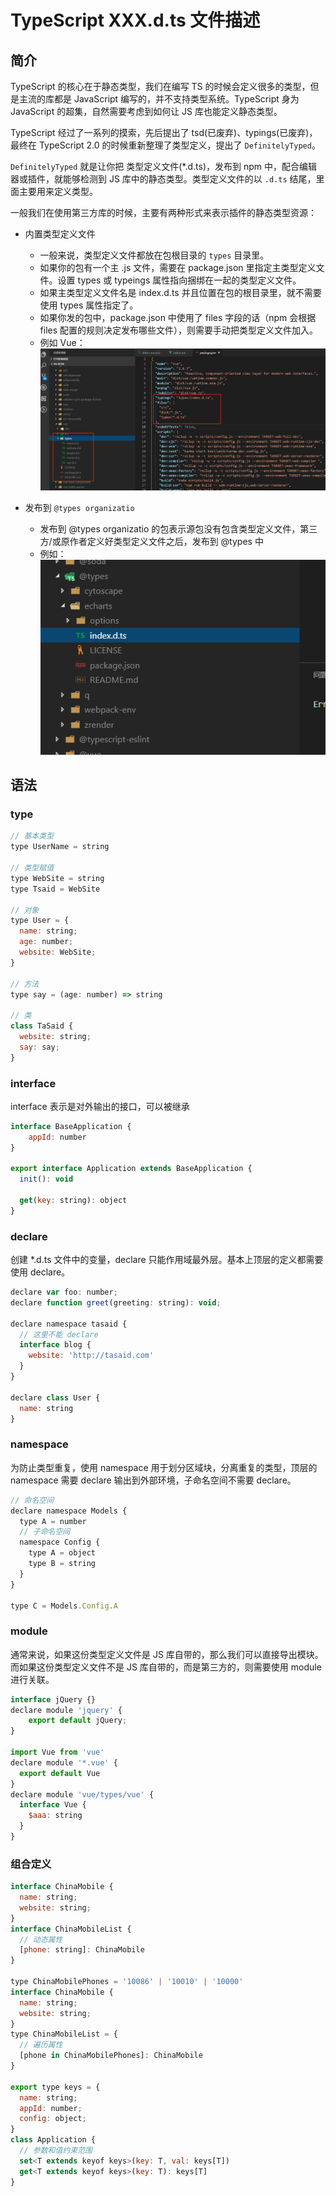 # TypeScript XXX.d.ts 文件描述

## 简介

TypeScript 的核心在于静态类型，我们在编写 TS 的时候会定义很多的类型，但是主流的库都是 JavaScript 编写的，并不支持类型系统。TypeScript 身为 JavaScript 的超集，自然需要考虑到如何让 JS 库也能定义静态类型。

TypeScript 经过了一系列的摸索，先后提出了 tsd(已废弃)、typings(已废弃)，最终在 TypeScript 2.0 的时候重新整理了类型定义，提出了 `DefinitelyTyped`。

`DefinitelyTyped` 就是让你把 类型定义文件(*.d.ts)，发布到 npm 中，配合编辑器或插件，就能够检测到 JS 库中的静态类型。类型定义文件的以 `.d.ts` 结尾，里面主要用来定义类型。

一般我们在使用第三方库的时候，主要有两种形式来表示插件的静态类型资源：

* 内置类型定义文件
  * 一般来说，类型定义文件都放在包根目录的 `types` 目录里。
  * 如果你的包有一个主 .js 文件，需要在 package.json 里指定主类型定义文件。设置 types 或 typeings 属性指向捆绑在一起的类型定义文件。
  * 如果主类型定义文件名是 index.d.ts 并且位置在包的根目录里，就不需要使用 types 属性指定了。
  * 如果你发的包中，package.json 中使用了 files 字段的话（npm 会根据 files 配置的规则决定发布哪些文件），则需要手动把类型定义文件加入。
  * 例如 Vue：![types](./img/types.png)

* 发布到 `@types organizatio`
  * 发布到 @types organizatio 的包表示源包没有包含类型定义文件，第三方/或原作者定义好类型定义文件之后，发布到 @types 中
  * 例如：![@types](./img/@types.png)

## 语法

### type

``` js
// 基本类型
type UserName = string

// 类型赋值
type WebSite = string
type Tsaid = WebSite

// 对象
type User = {
  name: string;
  age: number;
  website: WebSite;
}

// 方法
type say = (age: number) => string

// 类
class TaSaid {
  website: string;
  say: say;
}
```

### interface

interface 表示是对外输出的接口，可以被继承

``` js
interface BaseApplication {
    appId: number
}

export interface Application extends BaseApplication {
  init(): void

  get(key: string): object
}
```

### declare

创建 *.d.ts 文件中的变量，declare 只能作用域最外层。基本上顶层的定义都需要使用 declare。

``` js
declare var foo: number;
declare function greet(greeting: string): void;

declare namespace tasaid {
  // 这里不能 declare
  interface blog {
    website: 'http://tasaid.com'
  }
}

declare class User {
  name: string
}
```

### namespace

为防止类型重复，使用 namespace 用于划分区域块，分离重复的类型，顶层的 namespace 需要 declare 输出到外部环境，子命名空间不需要 declare。

``` js
// 命名空间
declare namespace Models {
  type A = number
  // 子命名空间
  namespace Config {
    type A = object
    type B = string
  }
}

type C = Models.Config.A
```

### module

通常来说，如果这份类型定义文件是 JS 库自带的，那么我们可以直接导出模块。而如果这份类型定义文件不是 JS 库自带的，而是第三方的，则需要使用 module 进行关联。

``` js
interface jQuery {}
declare module 'jquery' {
    export default jQuery;
}

import Vue from 'vue'
declare module '*.vue' {
  export default Vue
}
declare module 'vue/types/vue' {
  interface Vue {
    $aaa: string
  }
}
```

### 组合定义

``` js
interface ChinaMobile {
  name: string;
  website: string;
}
interface ChinaMobileList {
  // 动态属性
  [phone: string]: ChinaMobile
}

type ChinaMobilePhones = '10086' | '10010' | '10000'
interface ChinaMobile {
  name: string;
  website: string;
}
type ChinaMobileList = {
  // 遍历属性
  [phone in ChinaMobilePhones]: ChinaMobile
}

export type keys = {
  name: string;
  appId: number;
  config: object;
}
class Application {
  // 参数和值约束范围
  set<T extends keyof keys>(key: T, val: keys[T])
  get<T extends keyof keys>(key: T): keys[T]
}
```